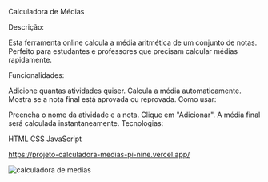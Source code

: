 Calculadora de Médias

Descrição:

Esta ferramenta online calcula a média aritmética de um conjunto de notas. Perfeito para estudantes e professores que precisam calcular médias rapidamente.

Funcionalidades:

Adicione quantas atividades quiser.
Calcula a média automaticamente.
Mostra se a nota final está aprovada ou reprovada.
Como usar:

Preencha o nome da atividade e a nota.
Clique em "Adicionar".
A média final será calculada instantaneamente.
Tecnologias:

HTML
CSS
JavaScript


https://projeto-calculadora-medias-pi-nine.vercel.app/



![calculadora de medias](https://github.com/user-attachments/assets/43ec1245-b342-4edf-8215-159751a25128)
